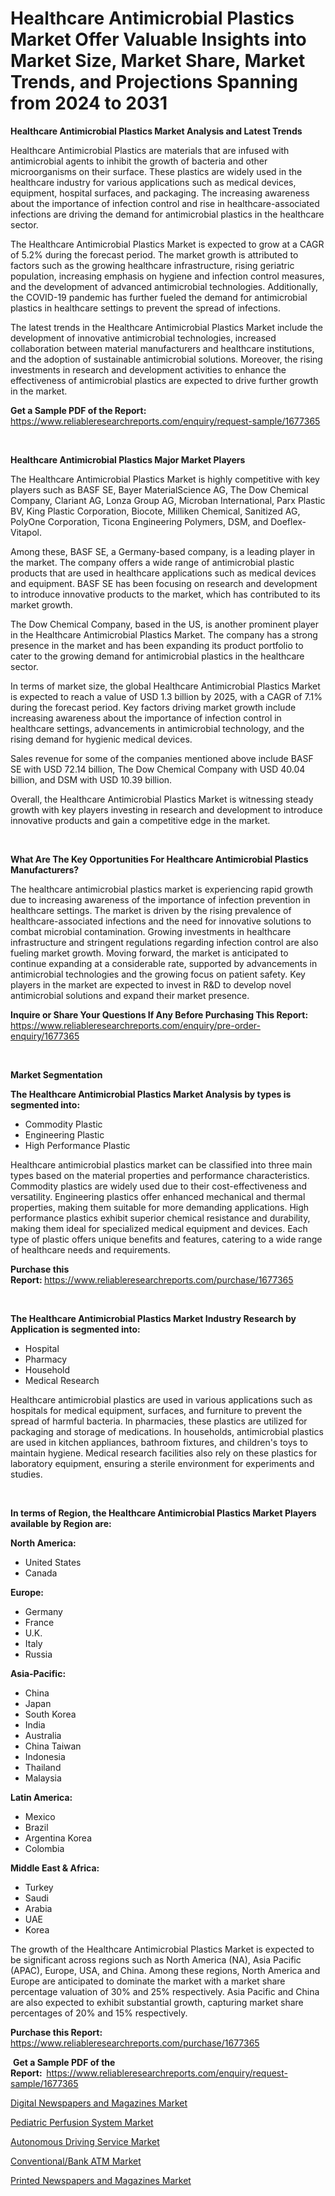 <p><h1>Healthcare Antimicrobial Plastics Market Offer Valuable Insights into Market Size, Market Share, Market Trends, and Projections Spanning from 2024 to 2031</h1></p><p><strong>Healthcare Antimicrobial Plastics Market Analysis and Latest Trends</strong></p>
<p><p>Healthcare Antimicrobial Plastics are materials that are infused with antimicrobial agents to inhibit the growth of bacteria and other microorganisms on their surface. These plastics are widely used in the healthcare industry for various applications such as medical devices, equipment, hospital surfaces, and packaging. The increasing awareness about the importance of infection control and rise in healthcare-associated infections are driving the demand for antimicrobial plastics in the healthcare sector.</p><p>The Healthcare Antimicrobial Plastics Market is expected to grow at a CAGR of 5.2% during the forecast period. The market growth is attributed to factors such as the growing healthcare infrastructure, rising geriatric population, increasing emphasis on hygiene and infection control measures, and the development of advanced antimicrobial technologies. Additionally, the COVID-19 pandemic has further fueled the demand for antimicrobial plastics in healthcare settings to prevent the spread of infections.</p><p>The latest trends in the Healthcare Antimicrobial Plastics Market include the development of innovative antimicrobial technologies, increased collaboration between material manufacturers and healthcare institutions, and the adoption of sustainable antimicrobial solutions. Moreover, the rising investments in research and development activities to enhance the effectiveness of antimicrobial plastics are expected to drive further growth in the market.</p></p>
<p><strong>Get a Sample PDF of the Report:&nbsp;</strong> <a href="https://www.reliableresearchreports.com/enquiry/request-sample/1677365">https://www.reliableresearchreports.com/enquiry/request-sample/1677365</a></p>
<p>&nbsp;</p>
<p><strong>Healthcare Antimicrobial Plastics Major Market Players</strong></p>
<p><p>The Healthcare Antimicrobial Plastics Market is highly competitive with key players such as BASF SE, Bayer MaterialScience AG, The Dow Chemical Company, Clariant AG, Lonza Group AG, Microban International, Parx Plastic BV, King Plastic Corporation, Biocote, Milliken Chemical, Sanitized AG, PolyOne Corporation, Ticona Engineering Polymers, DSM, and Doeflex-Vitapol. </p><p>Among these, BASF SE, a Germany-based company, is a leading player in the market. The company offers a wide range of antimicrobial plastic products that are used in healthcare applications such as medical devices and equipment. BASF SE has been focusing on research and development to introduce innovative products to the market, which has contributed to its market growth.</p><p>The Dow Chemical Company, based in the US, is another prominent player in the Healthcare Antimicrobial Plastics Market. The company has a strong presence in the market and has been expanding its product portfolio to cater to the growing demand for antimicrobial plastics in the healthcare sector.</p><p>In terms of market size, the global Healthcare Antimicrobial Plastics Market is expected to reach a value of USD 1.3 billion by 2025, with a CAGR of 7.1% during the forecast period. Key factors driving market growth include increasing awareness about the importance of infection control in healthcare settings, advancements in antimicrobial technology, and the rising demand for hygienic medical devices.</p><p>Sales revenue for some of the companies mentioned above include BASF SE with USD 72.14 billion, The Dow Chemical Company with USD 40.04 billion, and DSM with USD 10.39 billion.</p><p>Overall, the Healthcare Antimicrobial Plastics Market is witnessing steady growth with key players investing in research and development to introduce innovative products and gain a competitive edge in the market.</p></p>
<p>&nbsp;</p>
<p><strong>What Are The Key Opportunities For Healthcare Antimicrobial Plastics Manufacturers?</strong></p>
<p><p>The healthcare antimicrobial plastics market is experiencing rapid growth due to increasing awareness of the importance of infection prevention in healthcare settings. The market is driven by the rising prevalence of healthcare-associated infections and the need for innovative solutions to combat microbial contamination. Growing investments in healthcare infrastructure and stringent regulations regarding infection control are also fueling market growth. Moving forward, the market is anticipated to continue expanding at a considerable rate, supported by advancements in antimicrobial technologies and the growing focus on patient safety. Key players in the market are expected to invest in R&D to develop novel antimicrobial solutions and expand their market presence.</p></p>
<p><strong>Inquire or Share Your Questions If Any Before Purchasing This Report:</strong> <a href="https://www.reliableresearchreports.com/enquiry/pre-order-enquiry/1677365">https://www.reliableresearchreports.com/enquiry/pre-order-enquiry/1677365</a></p>
<p>&nbsp;</p>
<p><strong>Market Segmentation</strong></p>
<p><strong>The Healthcare Antimicrobial Plastics Market Analysis by types is segmented into:</strong></p>
<p><ul><li>Commodity Plastic</li><li>Engineering Plastic</li><li>High Performance Plastic</li></ul></p>
<p><p>Healthcare antimicrobial plastics market can be classified into three main types based on the material properties and performance characteristics. Commodity plastics are widely used due to their cost-effectiveness and versatility. Engineering plastics offer enhanced mechanical and thermal properties, making them suitable for more demanding applications. High performance plastics exhibit superior chemical resistance and durability, making them ideal for specialized medical equipment and devices. Each type of plastic offers unique benefits and features, catering to a wide range of healthcare needs and requirements.</p></p>
<p><strong>Purchase this Report:&nbsp;</strong><a href="https://www.reliableresearchreports.com/purchase/1677365">https://www.reliableresearchreports.com/purchase/1677365</a></p>
<p>&nbsp;</p>
<p><strong>The Healthcare Antimicrobial Plastics Market Industry Research by Application is segmented into:</strong></p>
<p><ul><li>Hospital</li><li>Pharmacy</li><li>Household</li><li>Medical Research</li></ul></p>
<p><p>Healthcare antimicrobial plastics are used in various applications such as hospitals for medical equipment, surfaces, and furniture to prevent the spread of harmful bacteria. In pharmacies, these plastics are utilized for packaging and storage of medications. In households, antimicrobial plastics are used in kitchen appliances, bathroom fixtures, and children's toys to maintain hygiene. Medical research facilities also rely on these plastics for laboratory equipment, ensuring a sterile environment for experiments and studies.</p></p>
<p>&nbsp;</p>
<p><strong>In terms of Region, the Healthcare Antimicrobial Plastics Market Players available by Region are:</strong></p>
<p>
    <p> <strong> North America: </strong>
        <ul>
            <li>United States</li>
            <li>Canada</li>
        </ul>
        </p> 
    <p> <strong> Europe: </strong>
        <ul>
            <li>Germany</li>
            <li>France</li>
            <li>U.K.</li>
            <li>Italy</li>
            <li>Russia</li>
        </ul>
        </p> 
    <p> <strong> Asia-Pacific: </strong>
        <ul>
            <li>China</li>
            <li>Japan</li>
            <li>South Korea</li>
            <li>India</li>
            <li>Australia</li>
            <li>China Taiwan</li>
            <li>Indonesia</li>
            <li>Thailand</li>
            <li>Malaysia</li>
        </ul>
        </p> 
    <p> <strong> Latin America: </strong>
        <ul>
            <li>Mexico</li>
            <li>Brazil</li>
            <li>Argentina Korea</li>
            <li>Colombia</li>
        </ul>
        </p> 
    <p> <strong> Middle East & Africa: </strong>
        <ul>
            <li>Turkey</li>
            <li>Saudi</li>
            <li>Arabia</li>
            <li>UAE</li>
            <li>Korea</li>
        </ul>
    </p>
    </p>
<p><p>The growth of the Healthcare Antimicrobial Plastics Market is expected to be significant across regions such as North America (NA), Asia Pacific (APAC), Europe, USA, and China. Among these regions, North America and Europe are anticipated to dominate the market with a market share percentage valuation of 30% and 25% respectively. Asia Pacific and China are also expected to exhibit substantial growth, capturing market share percentages of 20% and 15% respectively.</p></p>
<p><strong>Purchase this Report: </strong><a href="https://www.reliableresearchreports.com/purchase/1677365">https://www.reliableresearchreports.com/purchase/1677365</a></p>
<p>&nbsp;<strong>Get a Sample PDF of the Report:&nbsp;&nbsp;</strong><a href="https://www.reliableresearchreports.com/enquiry/request-sample/1677365">https://www.reliableresearchreports.com/enquiry/request-sample/1677365</a></p>
<p><strong></strong></p>
<p><p><a href="https://medium.com/@desmondmraz1/digital-newspapers-and-magazines-market-research-report-its-history-and-forecast-2024-to-2031-d38414890377">Digital Newspapers and Magazines Market</a></p><p><a href="https://github.com/Glendatilghmankmgz0rbhwpy/Market-Research-Report-List-1/blob/main/pediatric-perfusion-system-market.md">Pediatric Perfusion System Market</a></p><p><a href="https://medium.com/@desmondmraz1/analyzing-autonomous-driving-service-market-global-industry-perspective-and-forecast-2024-to-9bbfc0976cdf">Autonomous Driving Service Market</a></p><p><a href="https://medium.com/@jeffreysalazar1925/conventional-bank-atm-market-trends-and-market-analysis-forecasted-for-period-2024-2031-2b5e907fce50">Conventional/Bank ATM Market</a></p><p><a href="https://medium.com/@desmondmraz1/printed-newspapers-and-magazines-market-exploring-market-share-market-trends-and-future-growth-2d7797dc82fc">Printed Newspapers and Magazines Market</a></p></p>
